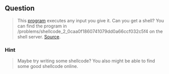 ## Question
>This [program](//2018shell.picoctf.com/static/a1241dfaea3e686a6eb88739219b32db/vuln) executes any input you give it. Can you get a shell? You can find the program in /problems/shellcode_2_0caa0f1860741079dd0a66ccf032c5f4 on the shell server. [Source](//2018shell.picoctf.com/static/a1241dfaea3e686a6eb88739219b32db/vuln.c).

### Hint
>Maybe try writing some shellcode?
>You also might be able to find some good shellcode online.
